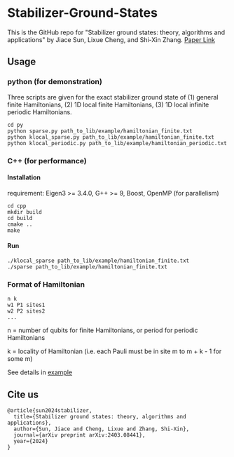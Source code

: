 # Stabilizer-Ground-States

This is the GitHub repo for "Stabilizer ground states: theory, algorithms and applications" by Jiace Sun, Lixue Cheng, and Shi-Xin Zhang. [Paper Link](https://arxiv.org/abs/2403.08441)

## Usage

### python (for demonstration)
Three scripts are given for the exact stabilizer ground state of (1) general finite Hamiltonians, (2) 1D local finite Hamiltonians, (3) 1D local infinite periodic Hamiltonians.
```
cd py
python sparse.py path_to_lib/example/hamiltonian_finite.txt
python klocal_sparse.py path_to_lib/example/hamiltonian_finite.txt
python klocal_periodic.py path_to_lib/example/hamiltonian_periodic.txt
```
### C++ (for performance)
#### Installation
requirement: Eigen3 >= 3.4.0, G++ >= 9, Boost, OpenMP (for parallelism)
```
cd cpp
mkdir build
cd build
cmake ..
make
```
#### Run
```
./klocal_sparse path_to_lib/example/hamiltonian_finite.txt
./sparse path_to_lib/example/hamiltonian_finite.txt
```

### Format of Hamiltonian
```
n k
w1 P1 sites1
w2 P2 sites2
...
```
n = number of qubits for finite Hamiltonians, or period for periodic Hamiltonians

k = locality of Hamiltonian (i.e. each Pauli must be in site m to m + k - 1 for some m)

See details in [example](example)

## Cite us
```
@article{sun2024stabilizer,
  title={Stabilizer ground states: theory, algorithms and applications},
  author={Sun, Jiace and Cheng, Lixue and Zhang, Shi-Xin},
  journal={arXiv preprint arXiv:2403.08441},
  year={2024}
}
```
